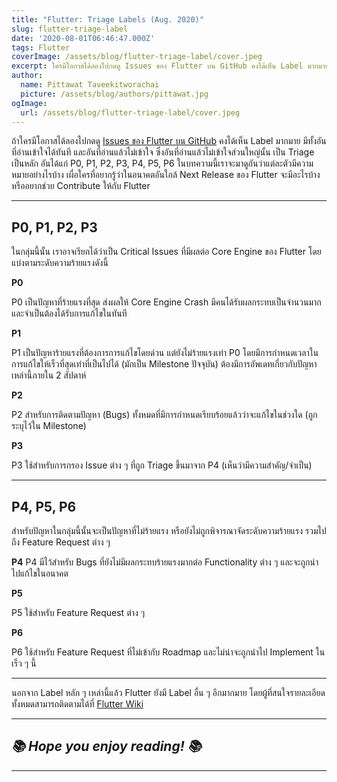 ```yaml
---
title: "Flutter: Triage Labels (Aug. 2020)"
slug: flutter-triage-label
date: '2020-08-01T06:46:47.000Z'
tags: Flutter
coverImage: /assets/blog/flutter-triage-label/cover.jpeg
excerpt: ใครมีโอกาสได้ลองไปกดดู Issues ของ Flutter บน GitHub คงได้เห็น Label มากมาย มีทั้งอันที่อ่านเข้าใจได้ทันที และอันที่อ่านแล้วไม่เข้าใจ ในบทความนี้เราจะมาดูกันว่าแต่ละตัวมีความหมายอย่างไรบ้าง เผื่อใครที่อยากรู้ว่าในอนาคตอันใกล้ Next Release ของ Flutter จะมีอะไรบ้าง หรืออยากช่วย Contribute ให้กับ Flutter
author:
  name: Pittawat Taveekitworachai
  picture: /assets/blog/authors/pittawat.jpg
ogImage:
  url: /assets/blog/flutter-triage-label/cover.jpeg
---
```


ถ้าใครมีโอกาสได้ลองไปกดดู [Issues ของ Flutter บน GitHub](https://github.com/flutter/flutter/issues) คงได้เห็น Label มากมาย มีทั้งอันที่อ่านเข้าใจได้ทันที และอันที่อ่านแล้วไม่เข้าใจ ซึ่งอันที่อ่านแล้วไม่เข้าใจส่วนใหญ่นั้น เป็น Triage เป็นหลัก อันได้แก่ P0, P1, P2, P3, P4, P5, P6 ในบทความนี้เราจะมาดูกันว่าแต่ละตัวมีความหมายอย่างไรบ้าง เผื่อใครที่อยากรู้ว่าในอนาคตอันใกล้ Next Release ของ Flutter จะมีอะไรบ้าง หรืออยากช่วย Contribute ให้กับ Flutter

---

## P0, P1, P2, P3

ในกลุ่มนี้นั้น เราอาจเรียกได้ว่าเป็น Critical Issues ที่มีผลต่อ Core Engine ของ Flutter โดยแบ่งตามระดับความร้ายแรงดังนี้

**P0**

P0 เป็นปัญหาที่ร้ายแรงที่สุด ส่งผลให้ Core Engine Crash มีคนได้รับผลกระทบเป็นจำนวนมาก และจำเป็นต้องได้รับการแก้ไขในทันที

**P1**

P1 เป็นปัญหาร้ายแรงที่ต้องการการแก้ไขโดยด่วน แต่ยังไม่ร้ายแรงเท่า P0 โดยมีการกำหนดเวลาในการแก้ไขให้เร็วที่สุดเท่าที่เป็นไปได้ (มักเป็น Milestone ปัจจุบัน) ต้องมีการอัพเดทเกี่ยวกับปัญหาเหล่านี้ภายใน 2 สัปดาห์

**P2**

P2 สำหรับการติดตามปัญหา (Bugs) ทั้งหมดที่มีการกำหนดเรียบร้อยแล้วว่าจะแก้ไขในช่วงใด (ถูกระบุไว้ใน Milestone)

**P3**

P3 ใช้สำหรับการกรอง Issue ต่าง ๆ ที่ถูก Triage ขึ้นมาจาก P4 (เห็นว่ามีความสำคัญ/จำเป็น)

---

## P4, P5, P6

สำหรับปัญหาในกลุ่มนี้นั้นจะเป็นปัญหาที่ไม่ร้ายแรง หรือยังไม่ถูกพิจารณาจัดระดับความร้ายแรง รวมไปถึง Feature Request ต่าง ๆ

**P4**
P4 มีไว้สำหรับ Bugs ที่ยังไม่มีผลกระทบร้ายแรงมากต่อ Functionality ต่าง ๆ และจะถูกนำไปแก้ไขในอนาคต

**P5**

P5 ใช้สำหรับ Feature Request ต่าง ๆ

**P6**

P6 ใช้สำหรับ Feature Request ที่ไม่เข้ากับ Roadmap และไม่น่าจะถูกนำไป Implement ในเร็ว ๆ นี้

---

นอกจาก Label หลัก ๆ เหล่านี้แล้ว Flutter ยังมี Label อื่น ๆ อีกมากมาย โดยผู้ที่สนใจรายละเอียดทั้งหมดสามารถติดตามได้ที่ [Flutter Wiki](https://github.com/flutter/flutter/wiki/Triage)

---

## *📚 Hope you enjoy reading! 📚*

---
